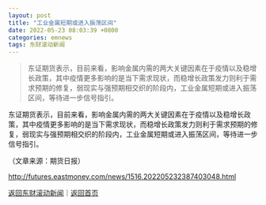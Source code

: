```yaml
---
layout: post
title: "工业金属短期或进入振荡区间"
date: 2022-05-23 08:03:39 +0800
categories: emnews
tags: 东财滚动新闻
---
```

> 东证期货表示，目前来看，影响金属内需的两大关键因素在于疫情以及稳增长政策，其中疫情更多影响的是当下需求现状，而稳增长政策发力则利于需求预期的修复，弱现实与强预期相交织的阶段内，工业金属短期或进入振荡区间，等待进一步信号指引。

<p>东证期货表示，目前来看，影响金属内需的两大关键因素在于疫情以及稳增长政策，其中疫情更多影响的是当下需求现状，而稳增长政策发力则利于需求预期的修复，弱现实与强预期相交织的阶段内，工业金属短期或进入振荡区间，等待进一步信号指引。</p><p class="em_media">（文章来源：期货日报）</p>

<http://futures.eastmoney.com/news/1516,202205232387403048.html>

[返回东财滚动新闻](//finews.withounder.com/emnews/)｜[返回首页](//finews.withounder.com/)